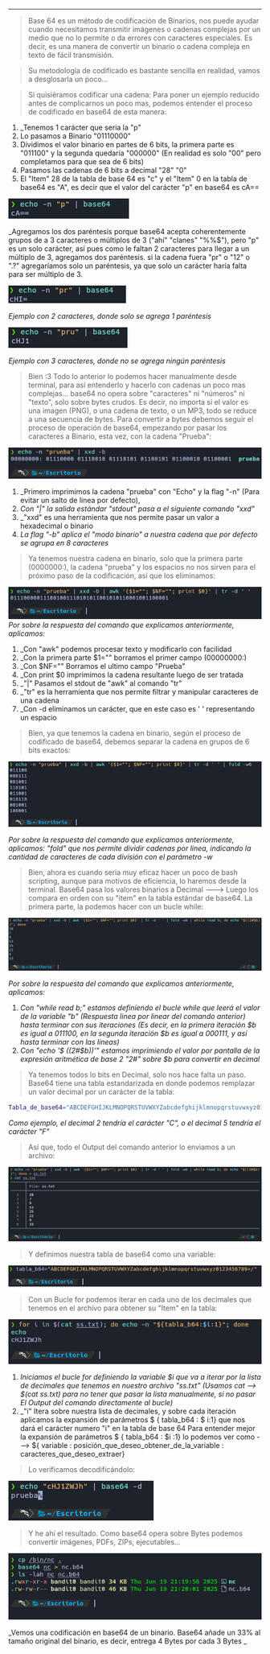 
-------------

>Base 64 es un método de codificación de Binarios, nos puede ayudar cuando necesitamos transmitir imágenes o cadenas complejas por un medio que no lo permite o da errores con caracteres especiales.
>Es decir, es una manera de convertir un binario o cadena compleja en texto de fácil transmisión.

>Su metodología de codificado es bastante sencilla en realidad, vamos a desglosarla un poco...

>Si quisiéramos codificar una cadena:
>Para poner un ejemplo reducido antes de complicarnos un poco mas, podemos entender el proceso de codificado en base64 de esta manera:

1. _Tenemos 1 carácter que seria la "p"
2. Lo pasamos a Binario "01110000"
3. Dividimos el valor binario en partes de 6 bits, la primera parte es "011100" y la segunda quedaría "000000" (En realidad es solo "00" pero completamos para que sea de 6 bits)
4. Pasamos las cadenas de 6 bits a decimal "28" "0"
5. El "Item" 28 de la tabla de base 64 es "c" y el "Item" 0 en la tabla de base64 es "A",  es decir que el valor del carácter "p" en base64 es cA==

![Img](/Attachments/Pasted%20image%2020250619033855.png)

_Agregamos los dos paréntesis porque base64 acepta coherentemente grupos de a 3
caracteres o múltiplos de 3 ("ahí" "clanes" "%%$"), pero "p" es un solo carácter, así pues como le faltan 2 caracteres para llegar a un múltiplo de 3, agregamos dos paréntesis.
si la cadena fuera "pr" o "12" o ".?" agregaríamos solo un paréntesis, ya que solo un carácter haría falta para ser múltiplo de 3.

![Img](/Attachments/Pasted%20image%2020250619034119.png)

_Ejemplo con 2 caracteres, donde solo se agrega 1 paréntesis_

![Img](/Attachments/Pasted%20image%2020250619034205.png)

_Ejemplo con 3 caracteres, donde no se agrega ningún paréntesis_

>Bien :3
>Todo lo anterior lo podemos hacer manualmente desde terminal, para así entenderlo y hacerlo con cadenas un poco mas complejas...
>base64 no opera sobre "caracteres" ni "números" ni "texto", solo sobre bytes crudos. Es decir, no importa si el valor es una imagen (PNG), o una cadena de texto, o un MP3, todo se reduce a una secuencia de bytes.
>Para convertir a bytes debemos seguir el proceso de operación de base64, empezando por pasar los caracteres a Binario, esta vez, con la cadena "Prueba":

![Img](/Attachments/Pasted%20image%2020250618181034.png)
1. _Primero imprimimos la cadena "prueba" con "Echo" y la flag "-n" (Para evitar un salto de linea por defecto),
2. _Con "|" la salida estándar "stdout" pasa a el siguiente comando "xxd"_
3. _"xxd" es una herramienta que nos permite pasar un valor a hexadecimal o binario
4. _La flag "-b" aplica el "modo binario" a nuestra cadena que por defecto se agrupa en 8 caracteres_

>Ya tenemos nuestra cadena en binario, solo que la primera parte (0000000:), la cadena "prueba" y los espacios no nos sirven para el próximo paso de la codificación, así que los eliminamos:

![Img](/Attachments/Pasted%20image%2020250619020434.png)
_Por sobre la respuesta del comando que explicamos anteriormente, aplicamos:_
1. _Con "awk" podemos procesar texto y modificarlo con facilidad 
2. _Con la primera parte $1="" borramos el primer campo (00000000:)
3. _Con $NF="" Borramos el ultimo campo "Prueba"
4. _Con print $0 imprimimos la cadena resultante luego de ser tratada
5. _"|" Pasamos el stdout de "awk" al comando "tr"
6. _"tr" es la herramienta que nos permite filtrar y manipular caracteres de una cadena
7. _Con -d eliminamos un carácter, que en este caso es ' ' representando un espacio

>Bien, ya que tenemos la cadena en binario, según el proceso de codificado de base64, debemos separar la cadena en grupos de 6 bits exactos:

![Img](/Attachments/Pasted%20image%2020250619022904.png)

_Por sobre la respuesta del comando que explicamos anteriormente, aplicamos:_
_"fold" que nos permite dividir cadenas por linea, indicando la cantidad de caracteres de cada división con el parámetro -w_

>Bien, ahora es cuando seria muy eficaz hacer un poco de bash scripting, aunque para motivos de eficiencia, lo haremos desde la terminal.
>Base64 pasa los valores binarios a Decimal ---> Luego los compara en orden con su "item" en la tabla estándar de base64.
>La primera parte, la podemos hacer con un bucle while:

![Img](/Attachments/Pasted%20image%2020250619023757.png)

_Por sobre la respuesta del comando que explicamos anteriormente, aplicamos:_
1. _Con "while read b;" estamos definiendo el bucle while que leerá el valor de la variable "b" (Respuesta linea por linear del comando anterior) hasta terminar con sus iteraciones (Es decir, en la primera iteración $b es igual a 011100, en la segunda iteración $b es igual a 000111, y así hasta terminar con las líneas)_
2. _Con "echo '$ ((2#$b))'" estamos imprimiendo el valor por pantalla de la expresión aritmética de base 2 "2#" sobre $b para convertir en decimal_

>Ya tenemos todos lo bits en Decimal, solo nos hace falta un paso.
>Base64 tiene una tabla estandarizada en donde podemos remplazar un valor decimal por un carácter de la tabla:

```bash
Tabla_de_base64="ABCDEFGHIJKLMNOPQRSTUVWXYZabcdefghijklmnopqrstuvwxyz0123456789+/"
```
_Como ejemplo, el decimal 2 tendría el carácter "C", o el decimal 5 tendría el carácter "F"_

>Así que, todo el Output del comando anterior lo enviamos a un archivo:

![Img](/Attachments/Pasted%20image%2020250619041647.png)

>Y definimos nuestra tabla de base64 como una variable:

![Img](/Attachments/Pasted%20image%2020250619035939.png)

>Con un Bucle for podemos iterar en cada uno de los decimales que tenemos en el archivo para obtener su "Item" en la tabla:

![Img](/Attachments/Pasted%20image%2020250619041733.png)
1. _Iniciamos el bucle for definiendo la variable $i que va a iterar por la lista de decimales que tenemos en nuestro archivo "ss.txt" (Usamos cat --> $(cat ss.txt) para no tener que pasar la lista manualmente, si no pasar El Output del comando directamente al bucle)_
2. _"i" Itera sobre nuestra lista de decimales, y sobre cada iteración aplicamos la expansión de parámetros  $ { tabla_b64 : $ i:1} que nos dará el carácter numero "i" en la tabla de base 64
Para entender mejor la expansión de parámetros $ { tabla_b64 : $i :1} lo podemos ver como ---> ${ variable : posición_que_deseo_obtener_de_la_variable : caracteres_que_deseo_extraer}

>Lo verificamos decodificándolo:

![Img](/Attachments/Pasted%20image%2020250619040911.png)

>Y he ahí el resultado.
>Como base64 opera sobre Bytes podemos convertir imágenes, PDFs, ZIPs, ejecutables...

![Img](/Attachments/Pasted%20image%2020250619212159.png)

_Vemos una codificación en base64 de un binario. Base64 añade un 33% al tamaño original del binario, es decir, entrega 4 Bytes por cada 3 Bytes _